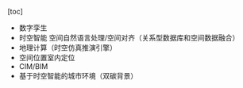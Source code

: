 [toc]

+ 数字孪生
+ 时空智能
  空间自然语言处理/空间对齐（关系型数据库和空间数据融合）
+ 地理计算（时空仿真推演引擎）
+ 空间位置室内定位
+ CIM/BIM
+ 基于时空智能的城市环境（双碳背景）













































